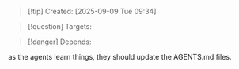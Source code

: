 
>[!tip] Created: [2025-09-09 Tue 09:34]

>[!question] Targets: 

>[!danger] Depends: 

as the agents learn things, they should update the AGENTS.md files.